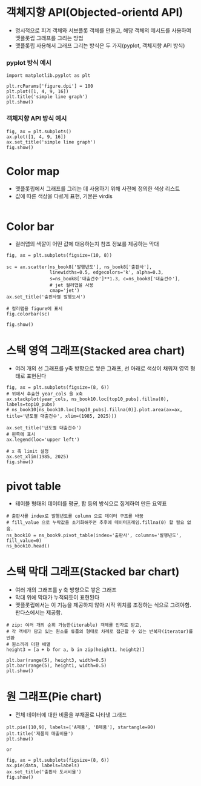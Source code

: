 # 객체지향 API(Objected-orientd API)
- 명시적으로 피겨 객체와 서브플롯 객체를 만들고, 해당 객체의 메서드를 사용하여 맷플롯립 그래프를 그리는 방법
- 맷플롯립 사용해서 그래프 그리는 방식은 두 가지(pyplot, 객체지향 API 방식)

### pyplot 방식 예시
```
import matplotlib.pyplot as plt

plt.rcParams['figure.dpi'] = 100
plt.plot([1, 4, 9, 16])
plt.title('simple line graph')
plt.show()
```

### 객체지향 API 방식 예시
```
fig, ax = plt.subplots()
ax.plot([1, 4, 9, 16])
ax.set_title('simple line graph')
fig.show()
```

# Color map
- 맷플롯립에서 그래프를 그리는 데 사용하기 위해 사전에 정의한 색상 리스트
- 값에 따른 색상을 다르게 표현, 기본은 virdis

```

```

# Color bar
- 컬러맵의 색깔이 어떤 값에 대응하는지 참조 정보를 제공하는 막대

```
fig, ax = plt.subplots(figsize=(10, 8))

sc = ax.scatter(ns_book8['발행년도'], ns_book8['출판사'], 
                linewidths=0.5, edgecolors='k', alpha=0.3,
                s=ns_book8['대출건수']**1.3, c=ns_book8['대출건수'], 
                # jet 컬러맵을 사용
                cmap='jet')
ax.set_title('출판사별 발행도서')

# 컬러맵을 figure에 표시
fig.colorbar(sc)

fig.show()
```

# 스택 영역 그래프(Stacked area chart)
- 여러 개의 선 그래프를 y축 방향으로 쌓은 그래프, 선 아래로 색상이 채워져 영역 형태로 표현된다
```
fig, ax = plt.subplots(figsize=(8, 6))
# 위에서 추출한 year_cols 을 x축
ax.stackplot(year_cols, ns_book10.loc[top10_pubs].fillna(0), labels=top10_pubs)
# ns_book10[ns_book10.loc[top10_pubs].fillna(0)].plot.area(ax=ax, title='년도별 대출건수', xlim=(1985, 2025)))

ax.set_title('년도별 대출건수')
# 왼쪽에 표시
ax.legend(loc='upper left')

# x 축 limit 설정
ax.set_xlim(1985, 2025)
fig.show()
```

# pivot table
- 테이블 형태의 데이터를 평균, 합 등의 방식으로 집계하여 만든 요약표
```
# 출판사를 index로 발행년도를 column 으로 데이터 구조를 바꿈
# fill_value 으로 누락값을 초기화해주면 추후에 데이터프레임.fillna(0) 할 필요 없음.
ns_book10 = ns_book9.pivot_table(index='출판사', columns='발행년도', fill_value=0)
ns_book10.head()
```

# 스택 막대 그래프(Stacked bar chart)
- 여러 개의 그래프를 y 축 방향으로 쌓은 그래프
- 막대 위에 막대가 누적되듯이 표현된다
- 맷플롯립에서는 이 기능을 제공하지 않아 시작 위치를 조정하는 식으로 그려야함. 판다스에서는 제공함.

```
# zip: 여러 개의 순회 가능한(iterable) 객체를 인자로 받고, 
# 각 객체가 담고 있는 원소를 튜플의 형태로 차례로 접근할 수 있는 반복자(iterator)를 반환
# 원소끼리 더한 배열
height3 = [a + b for a, b in zip(height1, height2)]

plt.bar(range(5), height3, width=0.5)
plt.bar(range(5), height1, width=0.5)
plt.show()
```

# 원 그래프(Pie chart)
- 전체 데이터에 대한 비율을 부채꼴로 나타낸 그래프
```
plt.pie([10,9], labels=['A제품', 'B제품'], startangle=90)
plt.title('제품의 매출비율')
plt.show()

or

fig, ax = plt.subplots(figsize=(8, 6))
ax.pie(data, labels=labels)
ax.set_title('출판사 도서비율')
fig.show()
```



